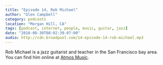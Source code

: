 ```yaml
---
title: "Episode 14, Rob Michael"
author: "Glen Campbell"
category: podcasts
location: "Morgan Hill, CA"
tags: [podcast, internet, people, music, guitar, jazz]
date: "2010-08-30T08:02:39-07:00"
audio: http://cdn.broadpool.com/14-episode-14-rob-michael.mp3
---
```


Rob Michael is a jazz guitarist and teacher in the San Francisco bay area.
You can find him online at [Atmos Music](http://www.atmosmusic.com).
